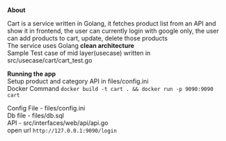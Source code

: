 **About**

Cart is a service written in Golang, it fetches product list from an API and show it in frontend, the user can currently login with google only, the user can add products to cart, update, delete those products  
The service uses Golang **clean architecture**  
Sample Test case of mid layer(usecase) written in src/usecase/cart/cart_test.go


   
**Running the app**  
Setup product and category API in files/config.ini  
Docker Command  `docker build -t cart . && docker run -p 9090:9090 cart`  


Config File - files/config.ini  
Db file - files/db.sql  
API - src/interfaces/web/api/api.go  
open url `http://127.0.0.1:9090/login`